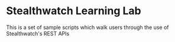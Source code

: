 # Stealthwatch Learning Lab

This is a set of sample scripts which walk users through the use of Stealthwatch's REST APIs